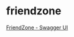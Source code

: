 # friendzone

[FriendZone - Swagger UI](https://friendzone-server-production.up.railway.app/api/v1/docs)
